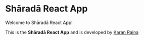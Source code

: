 # Shāradā React App

Welcome to Shāradā React App!

This is the **Shāradā React App** and is developed by [Karan Raina](https://twitter.com/karankraina)
